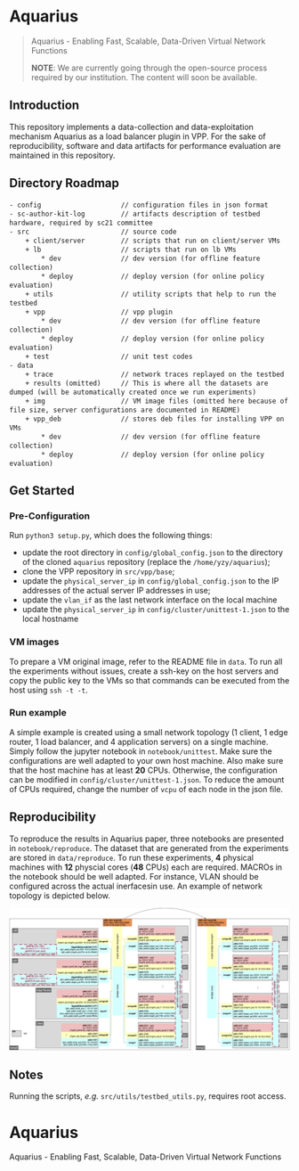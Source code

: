 # Aquarius

> Aquarius - Enabling Fast, Scalable, Data-Driven Virtual Network Functions
> 
> **NOTE**: We are currently going through the open-source process required by our institution. The content will soon be available.



## Introduction

This repository implements a data-collection and data-exploitation mechanism Aquarius as a load balancer plugin in VPP. 
For the sake of reproducibility, software and data artifacts for performance evaluation are maintained in this repository.

## Directory Roadmap

```
- config                    // configuration files in json format        
- sc-author-kit-log         // artifacts description of testbed hardware, required by sc21 committee
- src                       // source code
    + client/server         // scripts that run on client/server VMs
    + lb                    // scripts that run on lb VMs
        * dev               // dev version (for offline feature collection)
        * deploy            // deploy version (for online policy evaluation)
    + utils                 // utility scripts that help to run the testbed
    + vpp                   // vpp plugin
        * dev               // dev version (for offline feature collection)
        * deploy            // deploy version (for online policy evaluation)
    + test                  // unit test codes
- data                      
    + trace                 // network traces replayed on the testbed
    + results (omitted)     // This is where all the datasets are dumped (will be automatically created once we run experiments)
    + img                   // VM image files (omitted here because of file size, server configurations are documented in README)
    + vpp_deb               // stores deb files for installing VPP on VMs
        * dev               // dev version (for offline feature collection)
        * deploy            // deploy version (for online policy evaluation)
```

## Get Started

### Pre-Configuration

Run `python3 setup.py`, which does the following things:
- update the root directory in `config/global_config.json` to the directory of the cloned `aquarius` repository (replace the `/home/yzy/aquarius`);
- clone the VPP repository in `src/vpp/base`;
- update the `physical_server_ip` in `config/global_config.json` to the IP addresses of the actual server IP addresses in use;
- update the `vlan_if` as the last network interface on the local machine
- update the `physical_server_ip` in `config/cluster/unittest-1.json` to the local hostname

### VM images

To prepare a VM original image, refer to the README file in `data`. To run all the experiments without issues, create a ssh-key on the host servers and copy the public key to the VMs so that commands can be executed from the host using `ssh -t -t`.

### Run example

A simple example is created using a small network topology (1 client, 1 edge router, 1 load balancer, and 4 application servers) on a single machine. 
Simply follow the jupyter notebook in `notebook/unittest`. 
Make sure the configurations are well adapted to your own host machine. Also make sure that the host machine has at least **20** CPUs. 
Otherwise, the configuration can be modified in `config/cluster/unittest-1.json`. 
To reduce the amount of CPUs required, change the number of `vcpu` of each node in the json file.

## Reproducibility

To reproduce the results in Aquarius paper, three notebooks are presented in `notebook/reproduce`. 
The dataset that are generated from the experiments are stored in `data/reproduce`. 
To run these experiments, **4** physical machines with **12** physcial cores (**48** CPUs) each are required. 
MACROs in the notebook should be well adapted. For instance, VLAN should be configured across the actual inerfacesin use. 
An example of network topology is depicted below.

![Multi-server Topology](data/figures/testbed-topo-vlan.png)

## Notes

Running the scripts, _e.g._ `src/utils/testbed_utils.py`, requires root access.

# Aquarius
Aquarius - Enabling Fast, Scalable, Data-Driven Virtual Network Functions

